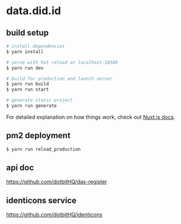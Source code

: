 # data.did.id

## build setup

```bash
# install dependencies
$ yarn install

# serve with hot reload at localhost:10500
$ yarn run dev

# build for production and launch server
$ yarn run build
$ yarn run start

# generate static project
$ yarn run generate
```

For detailed explanation on how things work, check out [Nuxt.js docs](https://nuxtjs.org).

## pm2 deployment
```bash
$ yarn run reload_production
```

## api doc
https://github.com/dotbitHQ/das-register

## identicons service
https://github.com/dotbitHQ/identicons
